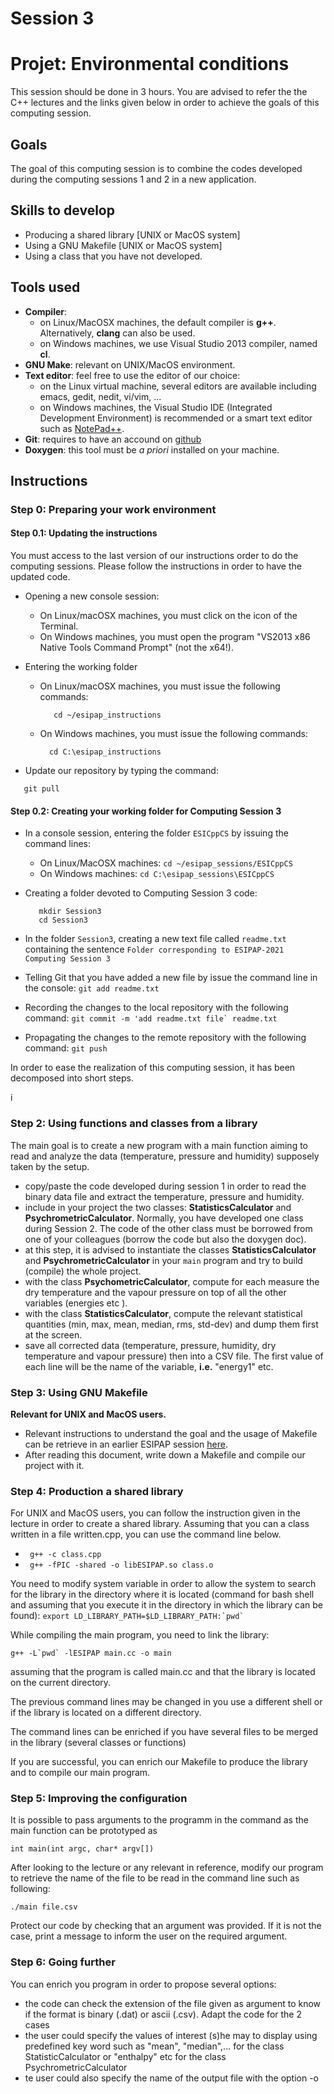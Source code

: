 # Session 3
#   Projet: Environmental conditions

This session should be done in 3 hours.
You are advised to refer the the C++ lectures and the links given below in order to
achieve the goals of this computing session.

## Goals
The goal of this computing session is to combine the codes developed during the computing sessions 1 and 2 in a new application.

## Skills to develop
  - Producing a shared library [UNIX or MacOS system]
  - Using a GNU Makefile [UNIX or MacOS system]
  - Using a class that you have not developed.

## Tools used
   - **Compiler**: 
       - on Linux/MacOSX machines, the default compiler is **g++**. Alternatively, **clang** can also be used.
	   - on Windows machines, we use Visual Studio 2013 compiler, named **cl**.
   - **GNU Make**: relevant on UNIX/MacOS environment.
   - **Text editor**: feel free to use the editor of our choice:
       - on the Linux virtual machine, several editors are available including emacs, gedit, nedit, vi/vim, ...
	   - on Windows machines, the Visual Studio IDE (Integrated Development Environment) is recommended or a smart text editor such as [NotePad++](https://notepad-plus-plus.org/downloads/).   
   - **Git**: requires to have an accound on [github](https://github.com/)
   - **Doxygen**: this tool must be *a priori* installed on your machine.

## Instructions

### Step 0: Preparing your work environment

#### Step 0.1: Updating the instructions 

You must access to the last version of our instructions order to do the computing sessions. Please follow the instructions in order to have the updated code.

   - Opening a new console session:
     - On Linux/macOSX machines, you must click on the icon of the Terminal.
	 - On Windows machines, you must open the program "VS2013 x86 Native Tools Command Prompt" (not the x64!).

   - Entering the working folder
     - On Linux/macOSX machines, you must issue the following commands:
       ```
          cd ~/esipap_instructions
       ```
     - On Windows machines, you must issue the following commands:	   
        ```
		  cd C:\esipap_instructions
        ```
   - Update our repository by typing the command:
   ```
      git pull
   ```

#### Step 0.2: Creating your working folder for Computing Session 3

  - In a console session, entering the folder ```ESICppCS``` by issuing the command lines:
	   - On Linux/MacOSX machines: ```cd ~/esipap_sessions/ESICppCS```
	   - On Windows machines: ```cd C:\esipap_sessions\ESICppCS```
	   
  - Creating a folder devoted to Computing Session 3 code: 
	```
	   mkdir Session3
	   cd Session3
	```
	
  - In the folder ```Session3```, creating a new text file called ```readme.txt``` containing the sentence ```Folder corresponding to ESIPAP-2021 Computing Session 3```

  - Telling Git that you have added a new file by issue the command line in the console:
      ```git add readme.txt```
	  
  - Recording the changes to the local repository with the following command:
	  ```git commit -m 'add readme.txt file` readme.txt```
	  
  - Propagating the changes to the remote repository with the following command:
	  ```git push```


In order to ease the realization of this computing session, it has been decomposed into short steps.

i
### Step 2: Using functions and classes from a library

The main goal is to create a new program with a main function aiming to read and analyze the data (temperature, pressure and humidity) supposely taken by the setup.
 - copy/paste the code developed during session 1 in order to read the binary data file and extract the temperature, pressure and humidity.
 - include in your project the two classes: **StatisticsCalculator** and **PsychrometricCalculator**. Normally, you have developed one class during Session 2. The code of the other class must be borrowed from one of your colleagues (borrow the code but also the doxygen doc).
 - at this step, it is advised to instantiate the classes **StatisticsCalculator** and **PsychrometricCalculator** in your ``main`` program and try to build (compile) the whole project.
 - with the class **PsychometricCalculator**, compute for each measure the dry temperature and the vapour pressure on top of all the other variables (energies etc ). 
 - with the class **StatisticsCalculator**, compute the relevant statistical quantities (min, max, mean, median, rms, std-dev) and dump them first at the screen.
 - save all corrected data (temperature, pressure, humidity, dry temperature and vapour pressure) then into a CSV file. The first value of each line will be the name of the variable, **i.e.** "energy1" etc.


### Step 3: Using GNU Makefile

 **Relevant for UNIX and MacOS users.**

 - Relevant instructions to understand the goal and the usage of Makefile can be retrieve in an earlier ESIPAP session [here](https://indico.cern.ch/event/782305/contributions/3256094/attachments/1795957/2928175/Makefile.pdf).
 - After reading this document, write down a Makefile and compile our project with it.


### Step 4: Production a shared library
  For UNIX and MacOS users, you can follow the instruction given in the lecture in order to create a shared library. Assuming that you can a class written in a file written.cpp, you can use the command line below.
   - ``` g++ -c class.cpp``` 
   - ``` g++ -fPIC -shared -o libESIPAP.so class.o```

You need to modify system variable in order to allow the system to search for the library in the directory where it is located (command for bash shell and assuming that you execute it in the directory in which the library can be found):
``` export LD_LIBRARY_PATH=$LD_LIBRARY_PATH:`pwd` ```

While compiling the main program, you need to link the library:

```g++ -L`pwd` -lESIPAP main.cc -o main```

  assuming that the program is called main.cc and that the library is located on the current directory.

The previous command lines may be changed in you use a different shell or if the library is located on a different directory.

The command lines can be enriched if you have several files to be merged in the library (several classes or functions)

If you are successful, you can enrich our Makefile to produce the library and to compile our main program.

### Step 5: Improving the configuration

It is possible to pass arguments to the programm in the command as the main function can be prototyped as

```int main(int argc, char* argv[])```

After looking to the lecture or any relevant in reference, modify our program to retrieve the name of the file to be read in the command line such as following:

```./main file.csv```

Protect our code by checking that an argument was provided. If it is not the case, print a message to inform the user on the required argument.

### Step 6: Going further

You can enrich you program in order to propose several options:
 - the code can check the extension of the file given as argument to know if the format is  binary  (.dat) or ascii (.csv). Adapt the code for the 2 cases
 - the user could specify the values of interest (s)he may to display using predefined key word such as "mean", "median",... for the class StatisticCalculator or "enthalpy" etc for the class PsychrometricCalculator
 - te user could also specify the name of the output file with the option -o
